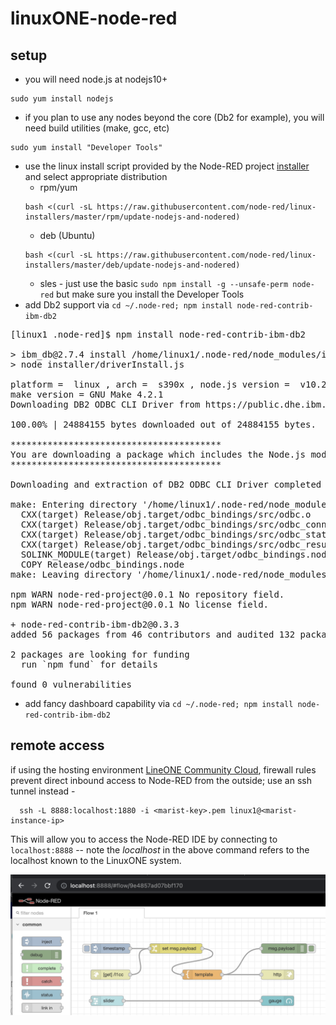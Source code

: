 # linuxONE-node-red

## setup
+ you will need node.js at nodejs10+
```
sudo yum install nodejs
```
+ if you plan to use any nodes  beyond the core (Db2  for example), you will  need build utilities (make, gcc, etc)
```
sudo yum install "Developer Tools"
```
+ use the linux install script provided by the Node-RED project [installer](https://github.com/node-red/linux-installers) and select appropriate distribution
  + rpm/yum
  ```
  bash <(curl -sL https://raw.githubusercontent.com/node-red/linux-installers/master/rpm/update-nodejs-and-nodered)
  ```
  + deb (Ubuntu)
  ```
  bash <(curl -sL https://raw.githubusercontent.com/node-red/linux-installers/master/deb/update-nodejs-and-nodered)
  ```
  + sles - just use the basic `sudo npm install -g --unsafe-perm node-red` but make sure you install the Developer Tools
+ add Db2 support via `cd ~/.node-red; npm install node-red-contrib-ibm-db2`
<pre>
[linux1 .node-red]$ npm install node-red-contrib-ibm-db2

> ibm_db@2.7.4 install /home/linux1/.node-red/node_modules/ibm_db
> node installer/driverInstall.js

platform =  linux , arch =  s390x , node.js version =  v10.24.0
make version = GNU Make 4.2.1
Downloading DB2 ODBC CLI Driver from https://public.dhe.ibm.com/ibmdl/export/pub/software/data/db2/drivers/odbc_cli/s390x64_odbc_cli.tar.gz...

100.00% | 24884155 bytes downloaded out of 24884155 bytes.

****************************************
You are downloading a package which includes the Node.js module for IBM DB2/Informix.  The module is licensed under the Apache License 2.0. The package also includes IBM ODBC and CLI Driver from IBM, which is automatically downloaded as the node module is installed on your system/device. The license agreement to the IBM ODBC and CLI Driver is available in undefined   Check for additional dependencies, which may come with their own license agreement(s). Your use of the components of the package and dependencies constitutes your acceptance of their respective license agreements. If you do not accept the terms of any license agreement(s), then delete the relevant component(s) from your device.
****************************************

Downloading and extraction of DB2 ODBC CLI Driver completed successfully ...

make: Entering directory '/home/linux1/.node-red/node_modules/ibm_db/build'
  CXX(target) Release/obj.target/odbc_bindings/src/odbc.o
  CXX(target) Release/obj.target/odbc_bindings/src/odbc_connection.o
  CXX(target) Release/obj.target/odbc_bindings/src/odbc_statement.o
  CXX(target) Release/obj.target/odbc_bindings/src/odbc_result.o
  SOLINK_MODULE(target) Release/obj.target/odbc_bindings.node
  COPY Release/odbc_bindings.node
make: Leaving directory '/home/linux1/.node-red/node_modules/ibm_db/build'

npm WARN node-red-project@0.0.1 No repository field.
npm WARN node-red-project@0.0.1 No license field.

+ node-red-contrib-ibm-db2@0.3.3
added 56 packages from 46 contributors and audited 132 packages in 12.739s

2 packages are looking for funding
  run `npm fund` for details

found 0 vulnerabilities
</pre>
+ add fancy dashboard capability via `cd ~/.node-red; npm install node-red-contrib-ibm-db2`

## remote access
if using the hosting environment [LineONE Community Cloud](https://linuxone.cloud.marist.edu/cloud/#/index), firewall rules prevent direct inbound access to Node-RED from the outside; use an ssh tunnel instead -
```
  ssh -L 8888:localhost:1880 -i <marist-key>.pem linux1@<marist-instance-ip>
```
This will allow you to access the Node-RED IDE by connecting to `localhost:8888` -- note the _localhost_ in the above command refers to the localhost known to the LinuxONE system.

![node-red ide](l1cc-nr-ssh.png)
